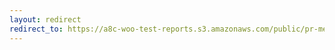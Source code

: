 ```yaml
---
layout: redirect
redirect_to: https://a8c-woo-test-reports.s3.amazonaws.com/public/pr-merge/43778/e2e/index.html
---
```

